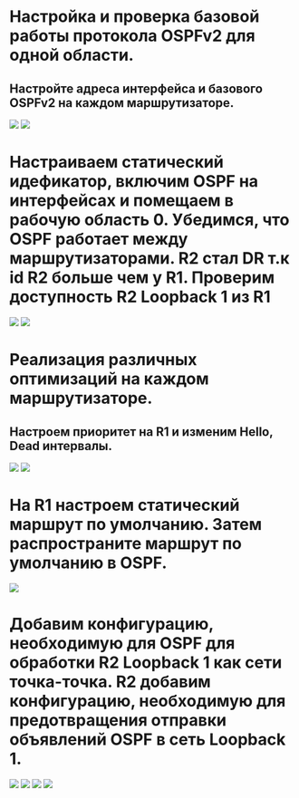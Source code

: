# Настройка и проверка базовой работы протокола OSPFv2 для одной области.
## Настройте адреса интерфейса и базового OSPFv2 на каждом маршрутизаторе.
![](https://github.com/iGORnetwork/Lab___Configure_Single_Area_OSPFv2/blob/main/Screenshot_1.png)
![](https://github.com/iGORnetwork/Lab___Configure_Single_Area_OSPFv2/blob/main/imeg/Screenshot_2.png)
# Настраиваем статический идефикатор, включим OSPF на интерфейсах и помещаем в рабочую область 0. Убедимся, что OSPF работает между маршрутизаторами. R2 стал DR т.к id R2 больше чем у R1. Проверим доступность R2 Loopback 1 из R1
![](https://github.com/iGORnetwork/Lab___Configure_Single_Area_OSPFv2/blob/main/imeg/Screenshot_5.png)
![](https://github.com/iGORnetwork/Lab___Configure_Single_Area_OSPFv2/blob/main/imeg/Screenshot_6.png)
# Реализация различных оптимизаций на каждом маршрутизаторе.
## Настроем приоритет на R1 и изменим Hello, Dead интервалы.
![](https://github.com/iGORnetwork/Lab___Configure_Single_Area_OSPFv2/blob/main/imeg/Screenshot_4.png)
![](https://github.com/iGORnetwork/Lab___Configure_Single_Area_OSPFv2/blob/main/imeg/Screenshot_8.png)
# На R1 настроем статический маршрут по умолчанию. Затем распространите маршрут по умолчанию в OSPF. 
![](https://github.com/iGORnetwork/Lab___Configure_Single_Area_OSPFv2/blob/main/imeg/Screenshot_7.png)
# Добавим конфигурацию, необходимую для OSPF для обработки R2 Loopback 1 как сети точка-точка. R2 добавим конфигурацию, необходимую для предотвращения отправки объявлений OSPF в сеть Loopback 1.
![](https://github.com/iGORnetwork/Lab___Configure_Single_Area_OSPFv2/blob/main/imeg/Screenshot_8.png)
![](https://github.com/iGORnetwork/Lab___Configure_Single_Area_OSPFv2/blob/main/imeg/Screenshot_9.png)
![](https://github.com/iGORnetwork/Lab___Configure_Single_Area_OSPFv2/blob/main/imeg/Screenshot_10.png)
![](https://github.com/iGORnetwork/Lab___Configure_Single_Area_OSPFv2/blob/main/imeg/Screenshot_11.png)
